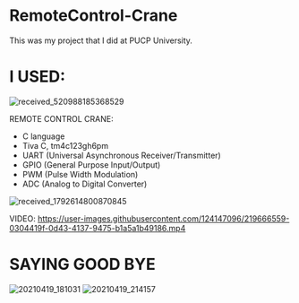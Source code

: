 # RemoteControl-Crane
This was my project that I did at PUCP University. 

# I USED:

![received_520988185368529](https://user-images.githubusercontent.com/124147096/219666917-fa230f81-7579-4a00-8b81-c9bc725f53ff.jpeg)

REMOTE CONTROL
 CRANE:

- C language
- Tiva C, tm4c123gh6pm
- UART (Universal Asynchronous Receiver/Transmitter)
- GPIO (General Purpose Input/Output)
- PWM (Pulse Width Modulation)
- ADC (Analog to Digital Converter)

![received_1792614800870845](https://user-images.githubusercontent.com/124147096/219664967-f9f66668-272f-4bac-b034-cd72f711ef07.jpeg)

VIDEO:
https://user-images.githubusercontent.com/124147096/219666559-0304419f-0d43-4137-9475-b1a5a1b49186.mp4

# SAYING GOOD BYE
![20210419_181031](https://user-images.githubusercontent.com/124147096/219666849-f7271af2-38ff-49e3-8ed9-2b83e2582d47.jpg)
![20210419_214157](https://user-images.githubusercontent.com/124147096/219666864-fbf4614d-cc6f-4744-b268-b6680d346c19.jpg)
